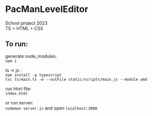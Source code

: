 # PacManLevelEditor

School project 2023<br>
TS + HTML + CSS

## To run:

generate node_modules:<br>
`npm i`

ts -> js :<br>
`npm install -g typescript`<br>
`tsc ts/main.ts -w --outFile static/scripts/main.js --module amd`

run html file:<br>
`index.html`

or run server:<br>
`nodemon server.js`
and open `localhost:3000`
